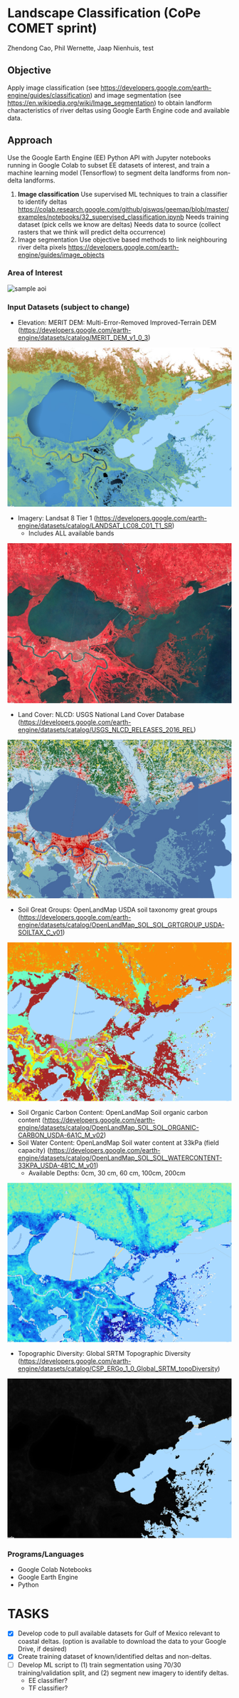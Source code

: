 # Landscape Classification (CoPe COMET sprint)
Zhendong Cao, Phil Wernette, Jaap Nienhuis, test

## Objective
Apply image classification (see https://developers.google.com/earth-engine/guides/classification) and image segmentation (see https://en.wikipedia.org/wiki/Image_segmentation) to obtain landform characteristics of river deltas using Google Earth Engine code and available data.

## Approach
Use the Google Earth Engine (EE) Python API with Jupyter notebooks running in Google Colab to subset EE datasets of interest, and train a machine learning model (Tensorflow) to segment delta landforms from non-delta landforms.

1. **Image classification**
Use supervised ML techniques to train a classifier to identify deltas https://colab.research.google.com/github/giswqs/geemap/blob/master/examples/notebooks/32_supervised_classification.ipynb
Needs training dataset (pick cells we know are deltas)
Needs data to source (collect rasters that we think will predict delta occurrence) 
2. Image segmentation
Use objective based methods to link neighbouring river delta pixels
https://developers.google.com/earth-engine/guides/image_objects

### Area of Interest
![sample aoi](/images/sample_map.PNG)

### Input Datasets (subject to change)
- Elevation: MERIT DEM: Multi-Error-Removed Improved-Terrain DEM (https://developers.google.com/earth-engine/datasets/catalog/MERIT_DEM_v1_0_3)

![elevation map](/images/mdem.PNG)
- Imagery: Landsat 8 Tier 1 (https://developers.google.com/earth-engine/datasets/catalog/LANDSAT_LC08_C01_T1_SR)
    - Includes ALL available bands

![landcover8 tier 1 imagery](/images/l8fc.PNG)
- Land Cover: NLCD: USGS National Land Cover Database (https://developers.google.com/earth-engine/datasets/catalog/USGS_NLCD_RELEASES_2016_REL)

![landcover map](/images/landcover.PNG)
- Soil Great Groups: OpenLandMap USDA soil taxonomy great groups (https://developers.google.com/earth-engine/datasets/catalog/OpenLandMap_SOL_SOL_GRTGROUP_USDA-SOILTAX_C_v01)

![soil great groups map](/images/sgg.PNG)
- Soil Organic Carbon Content: OpenLandMap Soil organic carbon content (https://developers.google.com/earth-engine/datasets/catalog/OpenLandMap_SOL_SOL_ORGANIC-CARBON_USDA-6A1C_M_v02)
- Soil Water Content: OpenLandMap Soil water content at 33kPa (field capacity) (https://developers.google.com/earth-engine/datasets/catalog/OpenLandMap_SOL_SOL_WATERCONTENT-33KPA_USDA-4B1C_M_v01)
    - Available Depths: 0cm, 30 cm, 60 cm, 100cm, 200cm

![soil water content map](/images/sm30cm.PNG)
- Topographic Diversity: Global SRTM Topographic Diversity (https://developers.google.com/earth-engine/datasets/catalog/CSP_ERGo_1_0_Global_SRTM_topoDiversity)

![topographic diversity index map](/images/tdi.PNG)

### Programs/Languages
- Google Colab Notebooks
- Google Earth Engine
- Python

# TASKS
- [x] Develop code to pull available datasets for Gulf of Mexico relevant to coastal deltas. (option is available to download the data to your Google Drive, if desired)
- [x] Create training dataset of known/identified deltas and non-deltas.
- [ ] Develop ML script to (1) train segmentation using 70/30 training/validation split, and (2) segment new imagery to identify deltas.
    - EE classifier?
    - TF classifier?

